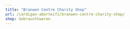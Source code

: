 ```yaml
---
title: "Branwen Centre Charity Shop"
url: /cardigan-aberteifi/branwen-centre-charity-shop/
shop: Gebrauchtwaren
---
```

